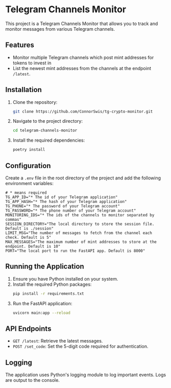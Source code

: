 # Telegram Channels Monitor

This project is a Telegram Channels Monitor that allows you to track and monitor messages from various Telegram channels.

## Features

- Monitor multiple Telegram channels which post mint addresses for tokens to invest in
- List the newest mint addresses from the channels at the endpoint `/latest`.

## Installation

1. Clone the repository:
    ```bash
    git clone https://github.com/ConnorSwis/tg-crypto-monitor.git
    ```
2. Navigate to the project directory:
    ```bash
    cd telegram-channels-monitor
    ```
3. Install the required dependencies:
    ```bash
    poetry install
    ```

## Configuration

Create a `.env` file in the root directory of the project and add the following environment variables:

```env
# * means required
TG_APP_ID="* The id of your Telegram application"
TG_APP_HASH="* The hash of your Telegram application"
TG_PHONE="* The password of your Telegram account"
TG_PASSWORD="* The phone number of your Telegram account"
MONITORING_IDS="* The ids of the channels to monitor separated by commas"
SESSION_DIRECTORY="The local directory to store the session file. Default is ./session"
LIMIT_MSG="The number of messages to fetch from the channel each check. Default is 5"
MAX_MESSAGES="The maximum number of mint addresses to store at the endpoint. Default is 10"
PORT="The local port to run the FastAPI app. Default is 8000"

```

## Running the Application

1. Ensure you have Python installed on your system.
2. Install the required Python packages:
    ```bash
    pip install -r requirements.txt
    ```
3. Run the FastAPI application:
    ```bash
    uvicorn main:app --reload
    ```

## API Endpoints

- `GET /latest`: Retrieve the latest messages.
- `POST /set_code`: Set the 5-digit code required for authentication.

## Logging

The application uses Python's logging module to log important events. Logs are output to the console.
